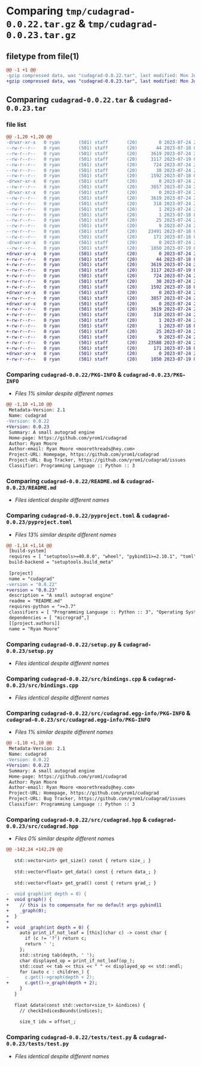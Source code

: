 # Comparing `tmp/cudagrad-0.0.22.tar.gz` & `tmp/cudagrad-0.0.23.tar.gz`

## filetype from file(1)

```diff
@@ -1 +1 @@
-gzip compressed data, was "cudagrad-0.0.22.tar", last modified: Mon Jul 24 23:20:33 2023, max compression
+gzip compressed data, was "cudagrad-0.0.23.tar", last modified: Mon Jul 24 23:48:40 2023, max compression
```

## Comparing `cudagrad-0.0.22.tar` & `cudagrad-0.0.23.tar`

### file list

```diff
@@ -1,20 +1,20 @@
-drwxr-xr-x   0 ryan       (501) staff       (20)        0 2023-07-24 23:20:33.060223 cudagrad-0.0.22/
--rw-r--r--   0 ryan       (501) staff       (20)       44 2023-07-18 06:47:23.000000 cudagrad-0.0.22/MANIFEST.in
--rw-r--r--   0 ryan       (501) staff       (20)     3619 2023-07-24 23:20:33.060103 cudagrad-0.0.22/PKG-INFO
--rw-r--r--   0 ryan       (501) staff       (20)     3117 2023-07-19 01:34:52.000000 cudagrad-0.0.22/README.md
--rw-r--r--   0 ryan       (501) staff       (20)      724 2023-07-24 23:10:08.000000 cudagrad-0.0.22/pyproject.toml
--rw-r--r--   0 ryan       (501) staff       (20)       38 2023-07-24 23:20:33.060257 cudagrad-0.0.22/setup.cfg
--rw-r--r--   0 ryan       (501) staff       (20)     1592 2023-07-18 02:40:23.000000 cudagrad-0.0.22/setup.py
-drwxr-xr-x   0 ryan       (501) staff       (20)        0 2023-07-24 23:20:33.058239 cudagrad-0.0.22/src/
--rw-r--r--   0 ryan       (501) staff       (20)     3857 2023-07-24 23:18:51.000000 cudagrad-0.0.22/src/bindings.cpp
-drwxr-xr-x   0 ryan       (501) staff       (20)        0 2023-07-24 23:20:33.059698 cudagrad-0.0.22/src/cudagrad.egg-info/
--rw-r--r--   0 ryan       (501) staff       (20)     3619 2023-07-24 23:20:33.000000 cudagrad-0.0.22/src/cudagrad.egg-info/PKG-INFO
--rw-r--r--   0 ryan       (501) staff       (20)      318 2023-07-24 23:20:33.000000 cudagrad-0.0.22/src/cudagrad.egg-info/SOURCES.txt
--rw-r--r--   0 ryan       (501) staff       (20)        1 2023-07-24 23:20:33.000000 cudagrad-0.0.22/src/cudagrad.egg-info/dependency_links.txt
--rw-r--r--   0 ryan       (501) staff       (20)        1 2023-07-18 02:46:33.000000 cudagrad-0.0.22/src/cudagrad.egg-info/not-zip-safe
--rw-r--r--   0 ryan       (501) staff       (20)       25 2023-07-24 23:20:33.000000 cudagrad-0.0.22/src/cudagrad.egg-info/requires.txt
--rw-r--r--   0 ryan       (501) staff       (20)        9 2023-07-24 23:20:33.000000 cudagrad-0.0.22/src/cudagrad.egg-info/top_level.txt
--rw-r--r--   0 ryan       (501) staff       (20)    23491 2023-07-18 06:45:54.000000 cudagrad-0.0.22/src/cudagrad.hpp
--rw-r--r--   0 ryan       (501) staff       (20)      171 2023-07-18 06:46:23.000000 cudagrad-0.0.22/src/ops.cu
-drwxr-xr-x   0 ryan       (501) staff       (20)        0 2023-07-24 23:20:33.059829 cudagrad-0.0.22/tests/
--rw-r--r--   0 ryan       (501) staff       (20)     1050 2023-07-19 01:21:03.000000 cudagrad-0.0.22/tests/test.py
+drwxr-xr-x   0 ryan       (501) staff       (20)        0 2023-07-24 23:48:40.841282 cudagrad-0.0.23/
+-rw-r--r--   0 ryan       (501) staff       (20)       44 2023-07-18 06:47:23.000000 cudagrad-0.0.23/MANIFEST.in
+-rw-r--r--   0 ryan       (501) staff       (20)     3619 2023-07-24 23:48:40.841146 cudagrad-0.0.23/PKG-INFO
+-rw-r--r--   0 ryan       (501) staff       (20)     3117 2023-07-19 01:34:52.000000 cudagrad-0.0.23/README.md
+-rw-r--r--   0 ryan       (501) staff       (20)      724 2023-07-24 23:47:25.000000 cudagrad-0.0.23/pyproject.toml
+-rw-r--r--   0 ryan       (501) staff       (20)       38 2023-07-24 23:48:40.841332 cudagrad-0.0.23/setup.cfg
+-rw-r--r--   0 ryan       (501) staff       (20)     1592 2023-07-18 02:40:23.000000 cudagrad-0.0.23/setup.py
+drwxr-xr-x   0 ryan       (501) staff       (20)        0 2023-07-24 23:48:40.839745 cudagrad-0.0.23/src/
+-rw-r--r--   0 ryan       (501) staff       (20)     3857 2023-07-24 23:43:55.000000 cudagrad-0.0.23/src/bindings.cpp
+drwxr-xr-x   0 ryan       (501) staff       (20)        0 2023-07-24 23:48:40.840749 cudagrad-0.0.23/src/cudagrad.egg-info/
+-rw-r--r--   0 ryan       (501) staff       (20)     3619 2023-07-24 23:48:40.000000 cudagrad-0.0.23/src/cudagrad.egg-info/PKG-INFO
+-rw-r--r--   0 ryan       (501) staff       (20)      318 2023-07-24 23:48:40.000000 cudagrad-0.0.23/src/cudagrad.egg-info/SOURCES.txt
+-rw-r--r--   0 ryan       (501) staff       (20)        1 2023-07-24 23:48:40.000000 cudagrad-0.0.23/src/cudagrad.egg-info/dependency_links.txt
+-rw-r--r--   0 ryan       (501) staff       (20)        1 2023-07-18 02:46:33.000000 cudagrad-0.0.23/src/cudagrad.egg-info/not-zip-safe
+-rw-r--r--   0 ryan       (501) staff       (20)       25 2023-07-24 23:48:40.000000 cudagrad-0.0.23/src/cudagrad.egg-info/requires.txt
+-rw-r--r--   0 ryan       (501) staff       (20)        9 2023-07-24 23:48:40.000000 cudagrad-0.0.23/src/cudagrad.egg-info/top_level.txt
+-rw-r--r--   0 ryan       (501) staff       (20)    23588 2023-07-24 23:47:23.000000 cudagrad-0.0.23/src/cudagrad.hpp
+-rw-r--r--   0 ryan       (501) staff       (20)      171 2023-07-18 06:46:23.000000 cudagrad-0.0.23/src/ops.cu
+drwxr-xr-x   0 ryan       (501) staff       (20)        0 2023-07-24 23:48:40.840868 cudagrad-0.0.23/tests/
+-rw-r--r--   0 ryan       (501) staff       (20)     1050 2023-07-19 01:21:03.000000 cudagrad-0.0.23/tests/test.py
```

### Comparing `cudagrad-0.0.22/PKG-INFO` & `cudagrad-0.0.23/PKG-INFO`

 * *Files 1% similar despite different names*

```diff
@@ -1,10 +1,10 @@
 Metadata-Version: 2.1
 Name: cudagrad
-Version: 0.0.22
+Version: 0.0.23
 Summary: A small autograd engine
 Home-page: https://github.com/yrom1/cudagrad
 Author: Ryan Moore
 Author-email: Ryan Moore <moorethreads@hey.com>
 Project-URL: Homepage, https://github.com/yrom1/cudagrad
 Project-URL: Bug Tracker, https://github.com/yrom1/cudagrad/issues
 Classifier: Programming Language :: Python :: 3
```

### Comparing `cudagrad-0.0.22/README.md` & `cudagrad-0.0.23/README.md`

 * *Files identical despite different names*

### Comparing `cudagrad-0.0.22/pyproject.toml` & `cudagrad-0.0.23/pyproject.toml`

 * *Files 13% similar despite different names*

```diff
@@ -1,14 +1,14 @@
 [build-system]
 requires = [ "setuptools>=40.8.0", "wheel", "pybind11>=2.10.1", "toml",]
 build-backend = "setuptools.build_meta"
 
 [project]
 name = "cudagrad"
-version = "0.0.22"
+version = "0.0.23"
 description = "A small autograd engine"
 readme = "README.md"
 requires-python = ">=3.7"
 classifiers = [ "Programming Language :: Python :: 3", "Operating System :: OS Independent",]
 dependencies = [ "micrograd",]
 [[project.authors]]
 name = "Ryan Moore"
```

### Comparing `cudagrad-0.0.22/setup.py` & `cudagrad-0.0.23/setup.py`

 * *Files identical despite different names*

### Comparing `cudagrad-0.0.22/src/bindings.cpp` & `cudagrad-0.0.23/src/bindings.cpp`

 * *Files identical despite different names*

### Comparing `cudagrad-0.0.22/src/cudagrad.egg-info/PKG-INFO` & `cudagrad-0.0.23/src/cudagrad.egg-info/PKG-INFO`

 * *Files 1% similar despite different names*

```diff
@@ -1,10 +1,10 @@
 Metadata-Version: 2.1
 Name: cudagrad
-Version: 0.0.22
+Version: 0.0.23
 Summary: A small autograd engine
 Home-page: https://github.com/yrom1/cudagrad
 Author: Ryan Moore
 Author-email: Ryan Moore <moorethreads@hey.com>
 Project-URL: Homepage, https://github.com/yrom1/cudagrad
 Project-URL: Bug Tracker, https://github.com/yrom1/cudagrad/issues
 Classifier: Programming Language :: Python :: 3
```

### Comparing `cudagrad-0.0.22/src/cudagrad.hpp` & `cudagrad-0.0.23/src/cudagrad.hpp`

 * *Files 0% similar despite different names*

```diff
@@ -142,24 +142,29 @@
 
   std::vector<int> get_size() const { return size_; }
 
   std::vector<float> get_data() const { return data_; }
 
   std::vector<float> get_grad() const { return grad_; }
 
-  void graph(int depth = 0) {
+  void graph() {
+    // this is to compensate for no default args pybind11
+    _graph(0);
+  }
+
+  void _graph(int depth = 0) {
     auto print_if_not_leaf = [this](char c) -> const char {
       if (c != '?') return c;
       return ' ';
     };
     std::string tab(depth, ' ');
     char displayed_op = print_if_not_leaf(op_);
     std::cout << tab << this << " " << displayed_op << std::endl;
     for (auto c : children_) {
-      c.get()->graph(depth + 2);
+      c.get()->_graph(depth + 2);
     }
   }
 
   float &data(const std::vector<size_t> &indices) {
     // checkIndicesBounds(indices);
 
     size_t idx = offset_;
```

### Comparing `cudagrad-0.0.22/tests/test.py` & `cudagrad-0.0.23/tests/test.py`

 * *Files identical despite different names*


